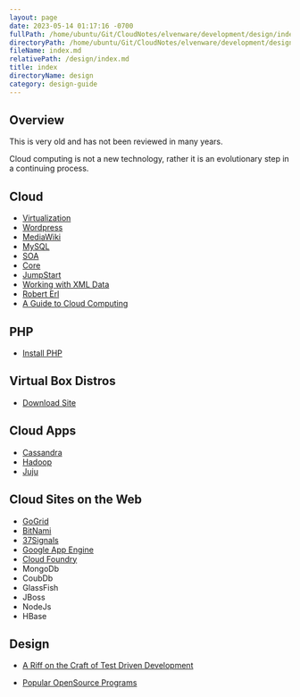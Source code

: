 ```yaml
---
layout: page
date: 2023-05-14 01:17:16 -0700
fullPath: /home/ubuntu/Git/CloudNotes/elvenware/development/design/index.md
directoryPath: /home/ubuntu/Git/CloudNotes/elvenware/development/design
fileName: index.md
relativePath: /design/index.md
title: index
directoryName: design
category: design-guide
---
```


<meta content="Main Elvenware page for Android Development" name="description" />
<meta content="Android, Elvenware, Development" name="keywords" />

## Overview

This is very old and has not been reviewed in many years.

Cloud computing is not a new technology, rather it is an evolutionary step in a continuing process.

## Cloud


* [Virtualization](virtualization.html)
* [Wordpress](Wordpress.html)
* [MediaWiki](MediaWiki.html)
* [MySQL](MySql.html)
* [SOA](./soa.html)
* [Core](Core.html)
* [JumpStart](JumpStart.html)
* [Working with XML Data](XmlTechniques.html)
* [Robert Erl](SoaInterviewWithErl.html)
* [A Guide to Cloud Computing](https://www.linux.com/news/technology-feature/virtualization/301069-a-guide-to-cloud-computing-on-linux-)

## PHP

*   [Install PHP](design-guide/InstallPhp.html)

## Virtual Box Distros

*   [Download Site](http://www.oracle.com/technetwork/server-storage/virtualbox/downloads/index.html)

## Cloud Apps

<div>

*   [Cassandra](http://wiki.apache.org/cassandra/FrontPage)
*   [Hadoop](http://hadoop.apache.org/)
*   [Juju](https://juju.ubuntu.com/)

</div>

## Cloud Sites on the Web

*   [GoGrid](http://www.gogrid.com/cloud-hosting/custom-cloud-server-images.php)
*   [BitNami](http://bitnami.org/stacks)
*   [37Signals](http://37signals.com/)
*   [Google App Engine](http://code.google.com/appengine/)
*   [Cloud Foundry](http://www.cloudfoundry.com/)
*   MongoDb
*   CoubDb
*   GlassFish
*   JBoss
*   NodeJs
*   HBase

## Design

* [A Riff on the Craft of Test Driven Development](HeadTest.html)


- [Popular OpenSource Programs](https://www.eweek.com/servers/openlogic-ranks-top-open-source-projects-of-2011)
